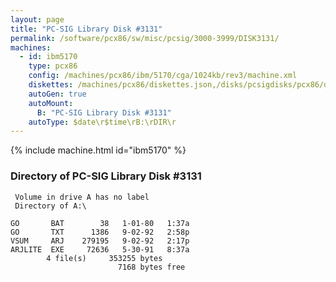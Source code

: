 ```yaml
---
layout: page
title: "PC-SIG Library Disk #3131"
permalink: /software/pcx86/sw/misc/pcsig/3000-3999/DISK3131/
machines:
  - id: ibm5170
    type: pcx86
    config: /machines/pcx86/ibm/5170/cga/1024kb/rev3/machine.xml
    diskettes: /machines/pcx86/diskettes.json,/disks/pcsigdisks/pcx86/diskettes.json
    autoGen: true
    autoMount:
      B: "PC-SIG Library Disk #3131"
    autoType: $date\r$time\rB:\rDIR\r
---
```


{% include machine.html id="ibm5170" %}

### Directory of PC-SIG Library Disk #3131

     Volume in drive A has no label
     Directory of A:\

    GO       BAT        38   1-01-80   1:37a
    GO       TXT      1386   9-02-92   2:58p
    VSUM     ARJ    279195   9-02-92   2:17p
    ARJLITE  EXE     72636   5-30-91   8:37a
            4 file(s)     353255 bytes
                            7168 bytes free
